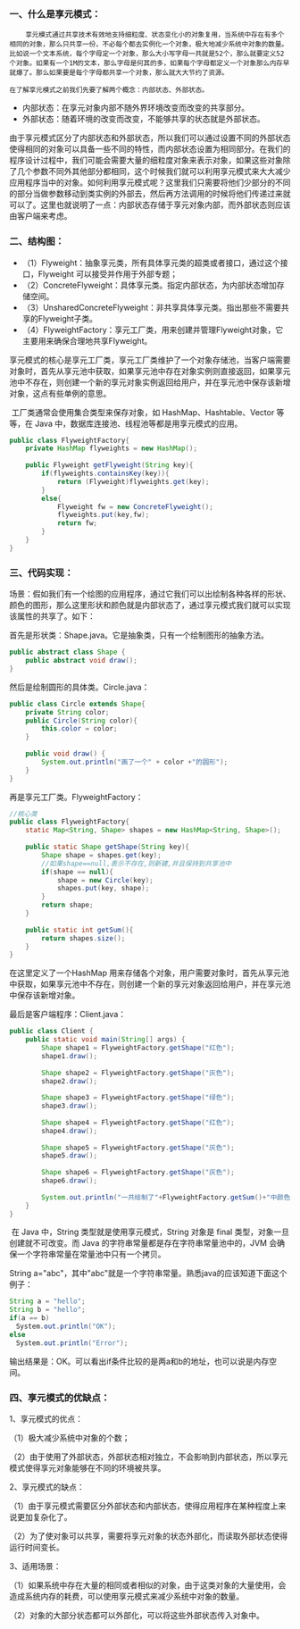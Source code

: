 ### 一、什么是享元模式：

 		享元模式通过共享技术有效地支持细粒度、状态变化小的对象复用，当系统中存在有多个相同的对象，那么只共享一份，不必每个都去实例化一个对象，极大地减少系统中对象的数量。比如说一个文本系统，每个字母定一个对象，那么大小写字母一共就是52个，那么就要定义52个对象。如果有一个1M的文本，那么字母是何其的多，如果每个字母都定义一个对象那么内存早就爆了。那么如果要是每个字母都共享一个对象，那么就大大节约了资源。

   	在了解享元模式之前我们先要了解两个概念：内部状态、外部状态。

- 内部状态：在享元对象内部不随外界环境改变而改变的共享部分。
- 外部状态：随着环境的改变而改变，不能够共享的状态就是外部状态。

​		由于享元模式区分了内部状态和外部状态，所以我们可以通过设置不同的外部状态使得相同的对象可以具备一些不同的特性，而内部状态设置为相同部分。在我们的程序设计过程中，我们可能会需要大量的细粒度对象来表示对象，如果这些对象除了几个参数不同外其他部分都相同，这个时候我们就可以利用享元模式来大大减少应用程序当中的对象。如何利用享元模式呢？这里我们只需要将他们少部分的不同的部分当做参数移动到类实例的外部去，然后再方法调用的时候将他们传递过来就可以了。这里也就说明了一点：内部状态存储于享元对象内部，而外部状态则应该由客户端来考虑。

### 二、结构图：

- （1）Flyweight：抽象享元类，所有具体享元类的超类或者接口，通过这个接口，Flyweight 可以接受并作用于外部专题；
- （2）ConcreteFlyweight：具体享元类。指定内部状态，为内部状态增加存储空间。
- （3）UnsharedConcreteFlyweight：非共享具体享元类。指出那些不需要共享的Flyweight子类。
- （4）FlyweightFactory：享元工厂类，用来创建并管理Flyweight对象，它主要用来确保合理地共享Flyweight。

​		享元模式的核心是享元工厂类，享元工厂类维护了一个对象存储池，当客户端需要对象时，首先从享元池中获取，如果享元池中存在对象实例则直接返回，如果享元池中不存在，则创建一个新的享元对象实例返回给用户，并在享元池中保存该新增对象，这点有些单例的意思。

​    工厂类通常会使用集合类型来保存对象，如 HashMap、Hashtable、Vector 等等，在 Java 中，数据库连接池、线程池等都是用享元模式的应用。

```java
public class FlyweightFactory{
    private HashMap flyweights = new HashMap();
    
    public Flyweight getFlyweight(String key){
        if(flyweights.containsKey(key)){
            return (Flyweight)flyweights.get(key);
        }
        else{
            Flyweight fw = new ConcreteFlyweight();
            flyweights.put(key,fw);
            return fw;
        }
    }
}
```

### 三、代码实现：

场景：假如我们有一个绘图的应用程序，通过它我们可以出绘制各种各样的形状、颜色的图形，那么这里形状和颜色就是内部状态了，通过享元模式我们就可以实现该属性的共享了。如下：

首先是形状类：Shape.java。它是抽象类，只有一个绘制图形的抽象方法。

```java
public abstract class Shape {
    public abstract void draw();
}
```

然后是绘制圆形的具体类。Circle.java：

```java
public class Circle extends Shape{
    private String color;
    public Circle(String color){
        this.color = color;
    }
 
    public void draw() {
        System.out.println("画了一个" + color +"的圆形");
    }
}
```

再是享元工厂类。FlyweightFactory：

```java
//核心类
public class FlyweightFactory{
    static Map<String, Shape> shapes = new HashMap<String, Shape>();
    
    public static Shape getShape(String key){
        Shape shape = shapes.get(key);
        //如果shape==null,表示不存在,则新建,并且保持到共享池中
        if(shape == null){
            shape = new Circle(key);
            shapes.put(key, shape);
        }
        return shape;
    }
    
    public static int getSum(){
        return shapes.size();
    }
}
```

在这里定义了一个HashMap 用来存储各个对象，用户需要对象时，首先从享元池中获取，如果享元池中不存在，则创建一个新的享元对象返回给用户，并在享元池中保存该新增对象。



最后是客户端程序：Client.java：

```java
public class Client {
    public static void main(String[] args) {
        Shape shape1 = FlyweightFactory.getShape("红色");
        shape1.draw();
        
        Shape shape2 = FlyweightFactory.getShape("灰色");
        shape2.draw();
        
        Shape shape3 = FlyweightFactory.getShape("绿色");
        shape3.draw();
        
        Shape shape4 = FlyweightFactory.getShape("红色");
        shape4.draw();
        
        Shape shape5 = FlyweightFactory.getShape("灰色");
        shape5.draw();
        
        Shape shape6 = FlyweightFactory.getShape("灰色");
        shape6.draw();
        
        System.out.println("一共绘制了"+FlyweightFactory.getSum()+"中颜色的圆形");
    }
}
```

​		在 Java 中，String 类型就是使用享元模式，String 对象是 final 类型，对象一旦创建就不可改变。而 Java 的字符串常量都是存在字符串常量池中的，JVM 会确保一个字符串常量在常量池中只有一个拷贝。

String a="abc"，其中"abc"就是一个字符串常量。熟悉java的应该知道下面这个例子：

```java
String a = "hello";
String b = "hello";
if(a == b)
　System.out.println("OK");
else
　System.out.println("Error");
```

输出结果是：OK。可以看出if条件比较的是两a和b的地址，也可以说是内存空间。

### 四、享元模式的优缺点：

1、享元模式的优点：

（1）极大减少系统中对象的个数；

（2）由于使用了外部状态，外部状态相对独立，不会影响到内部状态，所以享元模式使得享元对象能够在不同的环境被共享。

2、享元模式的缺点：

（1）由于享元模式需要区分外部状态和内部状态，使得应用程序在某种程度上来说更加复杂化了。

（2）为了使对象可以共享，需要将享元对象的状态外部化，而读取外部状态使得运行时间变长。

3、适用场景：

（1）如果系统中存在大量的相同或者相似的对象，由于这类对象的大量使用，会造成系统内存的耗费，可以使用享元模式来减少系统中对象的数量。

（2）对象的大部分状态都可以外部化，可以将这些外部状态传入对象中。